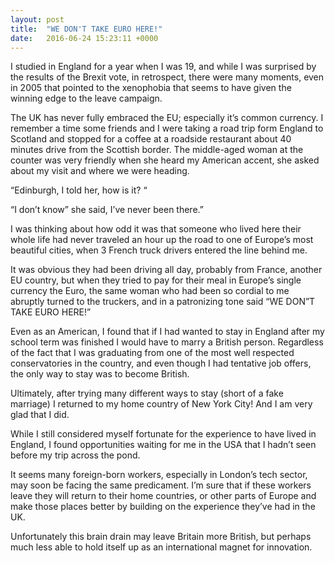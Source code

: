 ```yaml
---
layout: post
title:  "WE DON'T TAKE EURO HERE!"
date:   2016-06-24 15:23:11 +0000
---
```



I studied in England for a year when I was 19, and while I was surprised by the results of the Brexit vote, in retrospect, there were many moments, even in 2005 that pointed to the xenophobia that seems to have given the winning edge to the leave campaign. 

The UK has never fully embraced the EU; especially it’s common currency. I remember a time some friends and I were taking a road trip form England to Scotland and stopped for a coffee at a roadside restaurant about 40 minutes drive from the Scottish border. The middle-aged woman at the counter was very friendly when she heard my American accent, she asked about my visit and where we were heading. 

“Edinburgh, I told her, how is it? “

“I don’t know” she said, I’ve never been there.”

I was thinking about how odd it was that someone who lived here their whole life had never traveled an hour up the road to one of Europe’s most beautiful cities, when 3 French truck drivers entered the line behind me. 

It was obvious they had been driving all day, probably from France, another EU country, but when they tried to pay for their meal in Europe’s single currency the Euro, the same woman who had been so cordial to me abruptly turned to the truckers, and in a patronizing tone said “WE DON”T TAKE EURO HERE!”

Even as an American, I found that if I had wanted to stay in England after my school term was finished I would have to marry a British person. Regardless of the fact that I was graduating from one of the most well respected conservatories in the country, and even though I had tentative job offers, the only way to stay was to become British.   

Ultimately, after trying many different ways to stay (short of a fake marriage) I returned to my home country of New York City! And I am very glad that I did. 

While I still considered myself fortunate for the experience to have lived in England,
I found opportunities waiting for me in the USA that I hadn’t seen before my trip across the pond. 

It seems many foreign-born workers, especially in London’s tech sector, may soon be facing the same predicament. I’m sure that if these workers leave they will return to their home countries, or other parts of Europe and make those places better by building on the experience they’ve had in the UK. 

Unfortunately this brain drain may leave Britain more British, but perhaps much less able to hold itself up as an international magnet for innovation.

